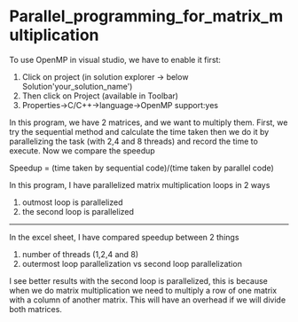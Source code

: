 # Parallel_programming_for_matrix_multiplication

To use OpenMP in visual studio, we have to enable it first: 
1) Click on project (in solution explorer -> below Solution'your_solution_name')
2) Then click on Project (available in Toolbar)  
3) Properties->C/C++->language->OpenMP support:yes

In this program, we have 2 matrices, and we want to multiply them. 
First, we try the sequential method and calculate the time taken then we do it by parallelizing the task (with 2,4 and 8 threads)
and record the time to execute. Now we compare the speedup

Speedup = (time taken by sequential code)/(time taken by parallel code)

In this program, I have parallelized matrix multiplication loops in 2 ways
1) outmost loop  is parallelized 
2) the second loop is parallelized

-----------
In the excel sheet, I have compared speedup between 2 things
1)	number of threads (1,2,4 and 8)
2)	outermost loop parallelization vs second loop parallelization

I see better results with the second loop is parallelized, this is because when we do 
matrix multiplication we need to multiply a row of one matrix with a column of another matrix. This will have an overhead if we will divide both matrices. 
